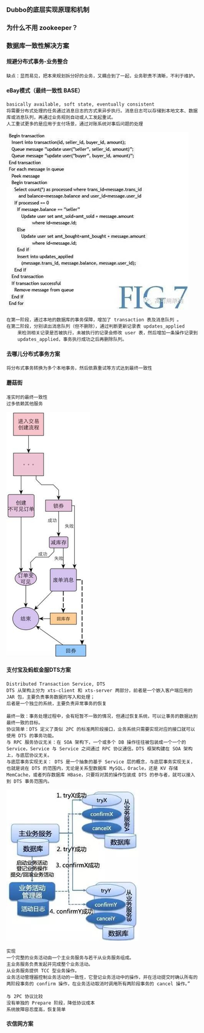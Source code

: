 ### Dubbo的底层实现原理和机制


### 为什么不用 zookeeper？

### 数据库一致性解决方案

#### 规避分布式事务-业务整合
    缺点：显而易见，把本来规划拆分好的业务，又耦合到了一起，业务职责不清晰，不利于维护。
#### eBay模式（最终一致性 BASE）
    basically available, soft state, eventually consistent
    将需要分布式处理的任务通过消息日志的方式来异步执行。消息日志可以存储到本地文本、数据库或消息队列，再通过业务规则自动或人工发起重试。
    人工重试更多的是应用于支付场景，通过对账系统对事后问题的处理

   ![ebay](../images/base.jpeg)

    在第一阶段，通过本地的数据库的事务保障，增加了 transaction 表及消息队列 。
    在第二阶段，分别读出消息队列（但不删除），通过判断更新记录表 updates_applied
        来检测相关记录是否被执行，未被执行的记录会修改 user 表，然后增加一条操作记录到
        updates_applied，事务执行成功之后再删除队列。

#### 去哪儿分布式事务方案
    将分布式事务转换为多个本地事务，然后依靠重试等方式达到最终一致性

#### 蘑菇街
    准实时的最终一致性
    过多依赖其他服务

   ![蘑菇街](../images/mgj.jpeg)

#### 支付宝及蚂蚁金服DTS方案
    Distributed Transaction Service, DTS
    DTS 从架构上分为 xts-client 和 xts-server 两部分，前者是一个嵌入客户端应用的 JAR 包，主要负责事务数据的写入和处理；
    后者是一个独立的系统，主要负责异常事务的恢复

    最终一致：事务处理过程中，会有短暂不一致的情况，但通过恢复系统，可以让事务的数据达到最终一致的目标。
    协议简单：DTS 定义了类似 2PC 的标准两阶段接口，业务系统只需要实现对应的接口就可以使用 DTS 的事务功能。
    与 RPC 服务协议无关：在 SOA 架构下，一个或多个 DB 操作往往被包装成一个一个的 Service，Service 与 Service 之间通过 RPC 协议通信。DTS 框架构建在 SOA 架构上，与底层协议无关。
    与底层事务实现无关： DTS 是一个抽象的基于 Service 层的概念，与底层事务实现无关，也就是说在 DTS 的范围内，无论是关系型数据库 MySQL，Oracle，还是 KV 存储 MemCache，或者列存数据库 HBase，只要将对其的操作包装成 DTS 的参与者，就可以接入到 DTS 事务范围内。

   ![DTS](../images/dts.jpeg)

    实现
    一个完整的业务活动由一个主业务服务与若干从业务服务组成。
    主业务服务负责发起并完成整个业务活动。
    从业务服务提供 TCC 型业务操作。
    业务活动管理器控制业务活动的一致性，它登记业务活动中的操作，并在活动提交时确认所有的两阶段事务的 confirm 操作，在业务活动取消时调用所有两阶段事务的 cancel 操作。”

    与 2PC 协议比较
    没有单独的 Prepare 阶段，降低协议成本
    系统故障容忍度高，恢复简单

#### 农信网方案

